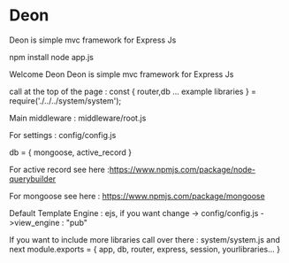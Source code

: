 # Deon
 Deon is simple mvc framework for Express Js
 
 
 npm install
 node app.js
 
 Welcome Deon
Deon is simple mvc framework for Express Js

call at the top of the page : const { router,db ... example libraries } = require('./../../system/system');

Main middleware : middleware/root.js

For settings : config/config.js

db = { mongoose, active_record }

For active record see here :https://www.npmjs.com/package/node-querybuilder

For mongoose see here : https://www.npmjs.com/package/mongoose

Default Template Engine : ejs, if you want change -> config/config.js ->view_engine : "pub"

If you want to include more libraries call over there : system/system.js and next module.exports = { app, db, router, express, session, yourlibraries... }
